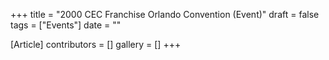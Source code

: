 +++
title = "2000 CEC Franchise Orlando Convention (Event)"
draft = false
tags = ["Events"]
date = ""

[Article]
contributors = []
gallery = []
+++